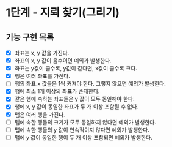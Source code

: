 # 1단계 - 지뢰 찾기(그리기)

## 기능 구현 목록

- [x] 좌표는 x, y 값을 가진다.
- [x] 좌표의 x, y 값이 음수이면 예외가 발생한다.
- [x] 좌표는 y값이 클수록, y값이 같다면, x값이 클수록 크다.
- [x] 행은 여러 좌표를 가진다.
- [ ] 행의 좌표.x 값들은 1씩 커져야 한다. 그렇지 않으면 예외가 발생한다.
- [x] 행에 최소 1개 이상의 좌표가 존재한다.
- [x] 같은 행에 속하는 좌표들은 y 값이 모두 동일해야 한다.
- [x] 행에 x, y 값이 동일한 좌표가 두 개 이상 포함될 수 없다.
- [x] 맵은 여러 행을 가진다.
- [ ] 맵에 속한 행들의 크기가 모두 동일하지 않다면 예외가 발생한다.
- [ ] 맵에 속한 행들의 y 값이 연속적이지 않다면 예외가 발생한다.
- [ ] 맵에 y 값이 동일한 행이 두 개 이상 포함되면 예외가 발생한다.
